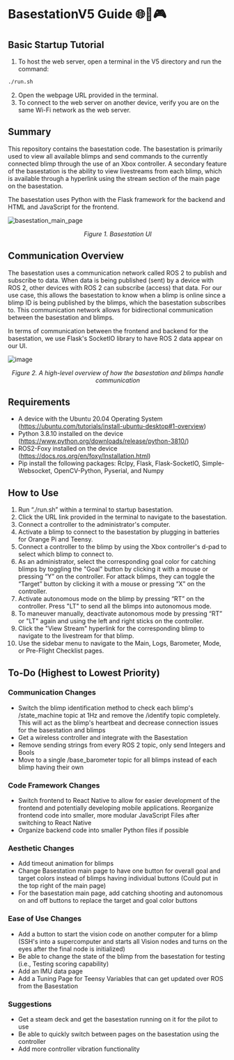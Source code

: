 # BasestationV5 Guide 🌐📡🎮

## Basic Startup Tutorial
1. To host the web server, open a terminal in the V5 directory and run the command:
```bash
./run.sh
```
2. Open the webpage URL provided in the terminal.
3. To connect to the web server on another device, verify you are on the same Wi-Fi network as the web server.

## Summary
This repository contains the basestation code. The basestation is primarily used to view all available blimps and send commands to the currently connected blimp through the use of an Xbox controller. A secondary feature of the basestation is the ability to view livestreams from each blimp, which is available through a hyperlink using the stream section of the main page on the basestation.

The basestation uses Python with the Flask framework for the backend and HTML and JavaScript for the frontend. 
<p align="center">
  
![basestation_main_page](https://github.com/SWAMP-Blimps/Basestation/assets/56363833/1d5f02be-7292-46ce-9468-db5c454bfb45)
<p align="center">
<em>Figure 1. Basestation UI</em>
</p>
</p>

## Communication Overview
The basestation uses a communication network called ROS 2 to publish and subscribe to data. When data is being published (sent) by a device with ROS 2, other devices with ROS 2 can subscribe (access) that data. For our use case, this allows the basestation to know when a blimp is online since a blimp ID is being published by the blimps, which the basestation subscribes to. This communication network allows for bidirectional communication between the basestation and blimps.

In terms of communication between the frontend and backend for the basestation, we use Flask's SocketIO library to have ROS 2 data appear on our UI.
<p align="center">
  
![image](https://github.com/SWAMP-Blimps/Basestation/assets/56363833/8c45b3cc-ed2a-42b6-883f-abc7fef2104d)
<p align="center">
<em>Figure 2. A high-level overview of how the basestation and blimps handle communication</em>
</p>
</p>

## Requirements

- A device with the Ubuntu 20.04 Operating System (https://ubuntu.com/tutorials/install-ubuntu-desktop#1-overview)
- Python 3.8.10 installed on the device (https://www.python.org/downloads/release/python-3810/)
- ROS2-Foxy installed on the device (https://docs.ros.org/en/foxy/Installation.html)
- Pip install the following packages: Rclpy, Flask, Flask-SocketIO, Simple-Websocket, OpenCV-Python, Pyserial, and Numpy

## How to Use

1. Run “./run.sh” within a terminal to startup basestation.
2. Click the URL link provided in the terminal to navigate to the basestation.
3. Connect a controller to the administrator's computer. 
4. Activate a blimp to connect to the basestation by plugging in batteries for Orange Pi and Teensy. 
5. Connect a controller to the blimp by using the Xbox controller's d-pad to select which blimp to connect to. 
6. As an administrator, select the corresponding goal color for catching blimps by toggling the "Goal" button by clicking it with a mouse or pressing “Y” on the controller. For attack blimps, they can toggle the “Target” button by clicking it with a mouse or pressing “X” on the controller. 
7. Activate autonomous mode on the blimp by pressing “RT” on the controller. Press "LT" to send all the blimps into autonomous mode. 
8. To maneuver manually, deactivate autonomous mode by pressing “RT” or "LT" again and using the left and right sticks on the controller. 
9. Click the "View Stream" hyperlink for the corresponding blimp to navigate to the livestream for that blimp. 
10. Use the sidebar menu to navigate to the Main, Logs, Barometer, Mode, or Pre-Flight Checklist pages.

## To-Do (Highest to Lowest Priority)

### Communication Changes
- Switch the blimp identification method to check each blimp's /state_machine topic at 1Hz and remove the /identify topic completely. This will act as the blimp's heartbeat and decrease connection issues for the basestation and blimps
- Get a wireless controller and integrate with the Basestation
- Remove sending strings from every ROS 2 topic, only send Integers and Bools
- Move to a single /base_barometer topic for all blimps instead of each blimp having their own

### Code Framework Changes
- Switch frontend to React Native to allow for easier development of the frontend and potentially developing mobile applications. Reorganize frontend code into smaller, more modular JavaScript Files after switching to React Native
- Organize backend code into smaller Python files if possible

### Aesthetic Changes
- Add timeout animation for blimps
- Change Basestation main page to have one button for overall goal and target colors instead of blimps having individual buttons (Could put in the top right of the main page)
- For the basestation main page, add catching shooting and autonomous on and off buttons to replace the target and goal color buttons

### Ease of Use Changes
- Add a button to start the vision code on another computer for a blimp (SSH's into a supercomputer and starts all Vision nodes and turns on the eyes after the final node is initialized)
- Be able to change the state of the blimp from the basestation for testing (i.e., Testing scoring capability)
- Add an IMU data page
- Add a Tuning Page for Teensy Variables that can get updated over ROS from the Basestation

### Suggestions
- Get a steam deck and get the basestation running on it for the pilot to use
- Be able to quickly switch between pages on the basestation using the controller
- Add more controller vibration functionality
